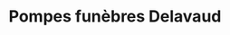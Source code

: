 ---
title: "Pompes funèbres Delavaud"
url: /carentoir/pompes-funebres-delavaud/
shop: directeurs de funérailles
---